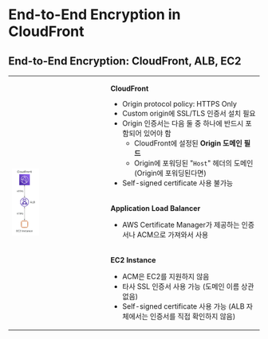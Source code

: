 # End-to-End Encryption in CloudFront

## End-to-End Encryption: CloudFront, ALB, EC2

<table>
<tr>
  <td rowspan=3><img src="./img/end_to_end_encryption_in_cloudFront_img1.png" width="30%" /></td>
  <td>

**CloudFront**
- Origin protocol policy: HTTPS Only
- Custom origin에 SSL/TLS 인증서 설치 필요
- Origin 인증서는 다음 둘 중 하나에 반드시 포함되어 있어야 함
  - CloudFront에 설정된 **Origin 도메인 필드**
  - Origin에 포워딩된 "`Host`" 헤더의 도메인 (Origin에 포워딩된다면)
- Self-signed certificate 사용 불가능
    
</td>
</tr>
<tr>
<td>

**Application Load Balancer**
- AWS Certificate Manager가 제공하는 인증서나 ACM으로 가져와서 사용

</td>
</tr>
<tr>
<td>

**EC2 Instance**
- ACM은 EC2를 지원하지 않음
- 타사 SSL 인증서 사용 가능 (도메인 이름 상관 없음)
- Self-signed certificate 사용 가능 (ALB 자체에서는 인증서를 직접 확인하지 않음)

</td>
</tr>
</table>
<br><br>

